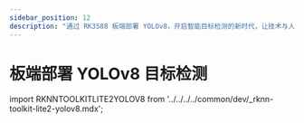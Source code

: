 ```yaml
---
sidebar_position: 12
description: "通过 RK3588 板端部署 YOLOv8，开启智能目标检测的新时代，让技术与人文关怀在精准识别中完美融合"
---
```


# 板端部署 YOLOv8 目标检测

import RKNNTOOLKITLITE2YOLOV8 from '../../../../common/dev/\_rknn-toolkit-lite2-yolov8.mdx';

<RKNNTOOLKITLITE2YOLOV8 />
